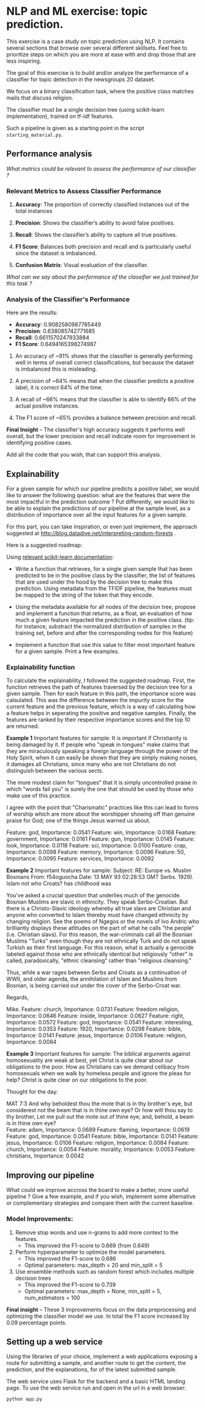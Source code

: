 # NLP and ML exercise: topic prediction.

This exercise is a case study on topic prediction using NLP. It contains
several sections that browse over several different skillsets. Feel free to
prioritize steps on which you are more at ease with and drop those that are
less inspiring.

The goal of this exercise is to build and/or analyze the performance of a
classifier for topic detection in the newsgroups 20 dataset.

We focus on a binary classification task, where the positive class matches
mails that discuss religion.

The classifier must be a single decision tree (using scikit-learn
implementation), trained on tf-idf features.

Such a pipeline is given as a starting point in the script
`starting_material.py`.

## Performance analysis

_What metrics could be relevant to assess the performance of our classifier ?_

### Relevant Metrics to Assess Classifier Performance

1. **Accuracy**: The proportion of correctly classified instances out of the total instances

2. **Precision**: Shows the classifier’s ability to avoid false positives.

3. **Recall**: Shows the classifier’s ability to capture all true positives.

4. **F1 Score**: Balances both precision and recall and is particularly useful since the dataset is imbalanced.

5. **Confusion Matrix**: Visual evaluation of the classifier.

_What can we say about the performance of the classifier we just trained for
this task ?_

### Analysis of the Classifier's Performance

Here are the results:

- **Accuracy**: 0.9082580987785449
- **Precision**: 0.638085742771685
- **Recall**: 0.6611570247933884
- **F1 Score**: 0.6494165398274987

1. An accuracy of ~91% shows that the classifier is generally performing well in terms of overall correct classifications, but because the dataset is imbalanced this is misleading. 

2. A precision of ~64% means that when the classifier predicts a positive label, it is correct 64% of the time.

3. A recall of ~66% means that the classifier is able to identify 66% of the actual positive instances.

4. The F1 score of ~65% provides a balance between precision and recall.

**Final Insight** – The classifier's high accuracy suggests it performs well overall, but the lower precision and recall indicate room for improvement in identifying positive cases.

Add all the code that you wish, that can support this analysis.

## Explainability

For a given sample for which our pipeline predicts a positive label, we would
like to answer the following question: what are the features that were the most
impactful in the prediction outcome ? Put differently, we would like to be able
to explain the predictions of our pipeline at the sample level, as a distribution
of importance over all the input features for a given sample.

For this part, you can take inspiration, or even just implement, the approach
suggested at http://blog.datadive.net/interpreting-random-forests .

Here is a suggested roadmap:

Using [relevant scikit-learn
documentation](https://scikit-learn.org/stable/auto_examples/tree/plot_unveil_tree_structure.html):

- Write a function that retrieves, for a single given sample that has been
  predicted to be in the positive class by the classifier, the list of features
  that are used under the hood by the decision tree to make this prediction.
  Using metadata from the TFIDF pipeline, the features must be mapped to the
  string of the token that they encode.

- Using the metadata available for all nodes of the decision tree, propose and
  implement a function that returns, as a float, an evaluation of how much a
  given feature impacted the prediction in the positive class. (tip: for
  instance, substract the normalized distribution of samples in the training
  set, before and after the corresponding nodes for this feature)

- Implement a function that use this value to filter most important feature for
  a given sample. Print a few examples.

### Explainability function
To calculate the explainability, I followed the suggested roadmap. First, the function retrieves the path of features traversed by the decision tree for a given sample. Then for each feature in this path, the importance score was calaulated. This was the difference between the impurity score for the current feature and the previous feature, which is a way of calculating how a feature helps in seperating the positive and negative samples. Finally, the features are ranked by their respective importance scores and the top 10 are returned. 

**Example 1**
Important features for sample: It is important if Christianity is being damaged by it. If
people who "speak in tongues" make claims that they are
miraculously speaking a foreign language through the power of
the Holy Spirit, when it can easily be shown that they are simply
making noises, it damages all Christians, since many who are
not Christians do not distinguish between the various sects.

The more modest claim for "tongues" that it is simply
uncontrolled praise in which "words fail you" is surely the one
that should be used by those who make use of this practice.

I agree with the point that "Charismatic" practices like this
can lead to forms of worship which are more about the
worshipper showing off than genuine praise for God; one of the
things Jesus warned us about.

Feature: god, Importance: 0.0541
Feature: win, Importance: 0.0168
Feature: government, Importance: 0.0161
Feature: gun, Importance: 0.0145
Feature: look, Importance: 0.0118
Feature: sci, Importance: 0.0100
Feature: crap, Importance: 0.0098
Feature: memory, Importance: 0.0096
Feature: 50, Importance: 0.0095
Feature: services, Importance: 0.0092

**Example 2**
Important features for sample: Subject: RE: Europe vs. Muslim Bosnians
From: f54oguocha
Date: 13 MAY 93 02:28:53 GMT
Serbs.
1929).
Islam 
not
who
Croats? 
has 
childhood was 

You've asked a crucial question that underlies much of the genocide. 
Bosnian Muslims are slavic in ethnicity. They speak Serbo-Croatian. But
there is a Christo-Slavic ideology whereby all true slavs are Christian
and anyone who converted to Islam thereby must have changed ethnicity by
changing religion.  See the poems of Ngegos or the novels of Ivo Andric
who brilliantly displays these attitudes on the part of what he calls
"the people" (i.e. Christian slavs).  For this reason, the war-criminals
call all the Bosnian Muslims "Turks" even though they are not ethnically
Turk and do not speak Turkish as their first language.  For this reason,
what is actually a genocide labeled against those who are ethnically
identical but religiously "other" is called, paradoxically, "ethnic
cleansing" rather than "religious cleansing."

Thus, while a war rages between Serbs and Croats as a continuation of
WWII, and older agenda, the annihilation of Islam and Muslims from
Bosnian, is being carried out under the cover of the Serbo-Croat war.

Regards,

Mike.
Feature: church, Importance: 0.0731
Feature: freedom religion, Importance: 0.0646
Feature: inside, Importance: 0.0627
Feature: right, Importance: 0.0572
Feature: god, Importance: 0.0541
Feature: interesting, Importance: 0.0353
Feature: 1920, Importance: 0.0298
Feature: bible, Importance: 0.0141
Feature: jesus, Importance: 0.0106
Feature: religion, Importance: 0.0084

**Example 3**
Important features for sample: 
The biblical arguments against homosexuality are weak at best, yet
Christ is quite clear about our obligations to the poor. How as 
Christians can we demand celibacy from homosexuals when we walk
by homeless people and ignore the pleas for help? 
Christ is quite clear on our obligations to the poor.

Thought for the day:

MAT 7:3 And why beholdest thou the mote that is in thy brother's eye, but
considerest not the beam that is in thine own eye? Or how wilt thou say to
thy brother, Let me pull out the mote out of thine eye; and, behold, a beam
is in thine own eye?  
Feature: adam, Importance: 0.0689
Feature: flaming, Importance: 0.0619
Feature: god, Importance: 0.0541
Feature: bible, Importance: 0.0141
Feature: jesus, Importance: 0.0106
Feature: religion, Importance: 0.0084
Feature: church, Importance: 0.0054
Feature: morality, Importance: 0.0053
Feature: christians, Importance: 0.0042


## Improving our pipeline

What could we improve accross the board to make a better, more useful pipeline
?  Give a few example, and if you wish, implement some alternative or
complementary strategies and compare them with the current baseline.

### Model Improvements: 
1. Remove stop words and use n-grams to add more context to the features.
   - This improved the F1-score to 0.669 (from 0.649)
2. Perform hyperparameter to optimize the model parameters.
   - This improved the F1-score to 0.686
   - Optimal parameters: max_depth = 20 and min_split = 5
3. Use ensemble methods such as random forest which includes multiple decision trees
   - This improved the F1-score to 0.739
   - Optimal parameters: max_depth = None, min_split = 5, num_estimators = 100
  
**Final insight** – These 3 improvements focus on the data preprocessing and optimizing the classifier model we use. In total the F1 score increased by 0.09 percentage points.

## Setting up a web service

Using the libraries of your choice, implement a web applications exposing
a route for submitting a sample, and another route to get the content, the
prediction, and the explanations, for of the latest submitted sample.

The web service uses Flask for the backend and a basic HTML landing page. To use the web service run and open in the url in a web browser:
```
python app.py
```

